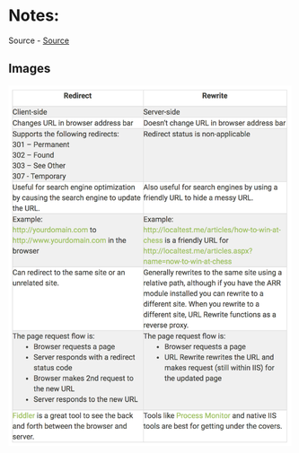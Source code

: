 # Notes:
Source - [Source](https://weblogs.asp.net/owscott/rewrite-vs-redirect-what-s-the-difference)

## Images
![Redirect vs Rewrite](./images/redirectVsrewrite.png)
